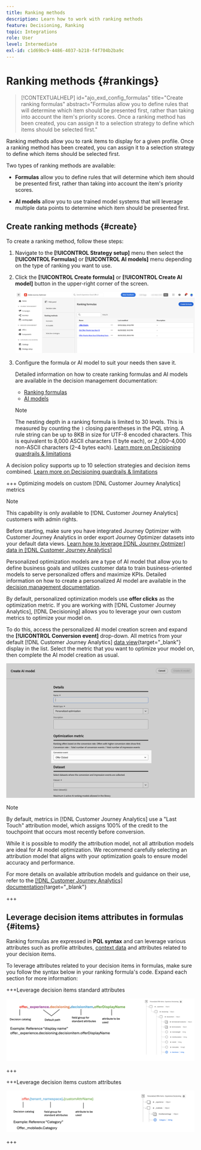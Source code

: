 ```yaml
---
title: Ranking methods
description: Learn how to work with ranking methods
feature: Decisioning, Ranking
topic: Integrations
role: User
level: Intermediate
exl-id: c1d69bc9-4486-4037-b218-f4f704b2ba9c
---
```

# Ranking methods {#rankings}

>[!CONTEXTUALHELP]
>id="ajo_exd_config_formulas"
>title="Create ranking formulas"
>abstract="Formulas allow you to define rules that will determine which item should be presented first, rather than taking into account the item's priority scores. Once a ranking method has been created, you can assign it to a selection strategy to define which items should be selected first."

Ranking methods allow you to rank items to display for a given profile. Once a ranking method has been created, you can assign it to a selection strategy to define which items should be selected first.

Two types of ranking methods are available:

* **Formulas** allow you to define rules that will determine which item should be presented first, rather than taking into account the item's priority scores.

* **AI models** allow you to use trained model systems that will leverage multiple data points to determine which item should be presented first.

## Create ranking methods {#create}

To create a ranking method, follow these steps:

1. Navigate to the **[!UICONTROL Strategy setup]** menu then select the **[!UICONTROL Formulas]** or **[!UICONTROL AI models]** menu depending on the type of ranking you want to use.

1. Click the **[!UICONTROL Create formula]** or **[!UICONTROL Create AI model]** button in the upper-right corner of the screen.

    ![](assets/ranking-create.png)

1. Configure the formula or AI model to suit your needs then save it.

    Detailed information on how to create ranking formulas and AI models are available in the decision management documentation:

    * [Ranking formulas](../offers/ranking/create-ranking-formulas.md)
    * [AI models](../offers/ranking/ai-models.md)

    >[!NOTE]
    >
    >The nesting depth in a ranking formula is limited to 30 levels. This is measured by counting the `)` closing parentheses in the PQL string. A rule string can be up to 8KB in size for UTF-8 encoded characters. This is equivalent to 8,000 ASCII characters (1 byte each), or 2,000–4,000 non-ASCII characters (2–4 bytes each). [Learn more on Decisioning guardrails & limitations](gs-experience-decisioning.md#guardrails)

A decision policy supports up to 10 selection strategies and decision items combined. [Learn more on Decisioning guardrails & limitations](gs-experience-decisioning.md#guardrails)

+++ Optimizing models on custom [!DNL Customer Journey Analytics] metrics

>[!NOTE]
>
>This capability is only available to [!DNL Customer Journey Analytics] customers with admin rights.
>
>Before starting, make sure you have integrated Journey Optimizer with Customer Journey Analytics in order export Journey Optimizer datasets into your default data views. [Learn how to leverage [!DNL Journey Optmizer] data in [!DNL Customer Journey Analytics]](../reports/cja-ajo.md)

Personalized optimization models are a type of AI model that allow you to define business goals and utilizes customer data to train business-oriented models to serve personalized offers and maximize KPIs. Detailed information on how to create a personalized AI model are available in the [decision management documentation](../offers/ranking/personalized-optimization-model.md).

By default, personalized optimization models use **offer clicks** as the optimization metric. If you are working with [!DNL Customer Journey Analytics], [!DNL Decisioning] allows you to leverage your own custom metrics to optimize your model on.

To do this, access the personalized AI model creation screen and expand the **[!UICONTROL Conversion event]** drop-down. All metrics from your default [!DNL Customer Journey Analytics] [data view](https://experienceleague.adobe.com/en/docs/analytics-platform/using/cja-dataviews/data-views){target="_blank"} display in the list. Select the metric that you want to optimize your model on, then complete the AI model creation as usual.

![](assets/ai-ranking-custom-metrics.png)

>[!NOTE]
>
>By default, metrics in [!DNL Customer Journey Analytics] use a "Last Touch" attribution model, which assigns 100% of the credit to the touchpoint that occurs most recently before conversion.
>
>While it is possible to modify the attribution model, not all attribution models are ideal for AI model optimization. We recommend carefully selecting an attribution model that aligns with your optimization goals to ensure model accuracy and performance.
>
>For more details on available attribution models and guidance on their use, refer to the [[!DNL Customer Journey Analytics] documentation](https://experienceleague.adobe.com/en/docs/analytics-platform/using/cja-dataviews/component-settings/attribution){target="_blank"}

+++

## Leverage decision items attributes in formulas {#items}

Ranking formulas are expressed in **PQL syntax** and can leverage various attributes such as profile attributes, [context data](context-data.md) and attributes related to your decision items.

To leverage attributes related to your decision items in formulas, make sure you follow the syntax below in your ranking formula's code. Expand each section for more information:

+++Leverage decision items standard attributes

![](assets/formula-attribute.png)

+++

+++Leverage decision items custom attributes

![](assets/formula-attribute-custom.png)

+++
